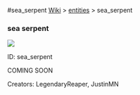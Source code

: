 #sea_serpent
<a href="/wiki.html">Wiki</a> > <a href="/posts/wiki/entities">entities</a> > <a>sea_serpent</a>
<div class="iteminfo">
<h3>sea serpent</h3>
<img class="pixelimage" src="https://dragon-force-studio.com/images/EF_wiki/sea_serpent.png">

<a class="iteminfoitem">ID: sea_serpent</a></div>
COMING SOON

Creators: LegendaryReaper, JustinMN
